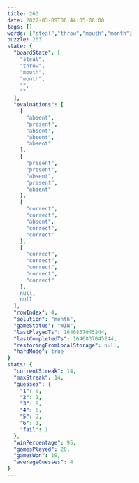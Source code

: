 ```yaml
---
title: 263
date: 2022-03-09T06:44:05-08:00
tags: []
words: ["steal","throw","mouth","month"]
puzzle: 263
state: {
  "boardState": [
    "steal",
    "throw",
    "mouth",
    "month",
    "",
    ""
  ],
  "evaluations": [
    [
      "absent",
      "present",
      "absent",
      "absent",
      "absent"
    ],
    [
      "present",
      "present",
      "absent",
      "present",
      "absent"
    ],
    [
      "correct",
      "correct",
      "absent",
      "correct",
      "correct"
    ],
    [
      "correct",
      "correct",
      "correct",
      "correct",
      "correct"
    ],
    null,
    null
  ],
  "rowIndex": 4,
  "solution": "month",
  "gameStatus": "WIN",
  "lastPlayedTs": 1646837045244,
  "lastCompletedTs": 1646837045244,
  "restoringFromLocalStorage": null,
  "hardMode": true
}
stats: {
  "currentStreak": 14,
  "maxStreak": 14,
  "guesses": {
    "1": 0,
    "2": 1,
    "3": 9,
    "4": 6,
    "5": 2,
    "6": 1,
    "fail": 1
  },
  "winPercentage": 95,
  "gamesPlayed": 20,
  "gamesWon": 19,
  "averageGuesses": 4
}
---
```


<!-- more -->
